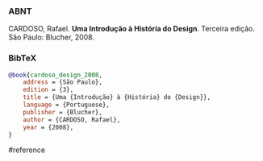 ### ABNT
CARDOSO, Rafael. **Uma Introdução à História do Design**. Terceira edição. São Paulo: Blucher, 2008.

### BibTeX
```bibtex
@book{cardoso_design_2008,
	address = {São Paulo},
	edition = {3},
	title = {Uma {Introdução} à {História} do {Design}},
	language = {Portuguese},
	publisher = {Blucher},
	author = {CARDOSO, Rafael},
	year = {2008},
}
```

#reference